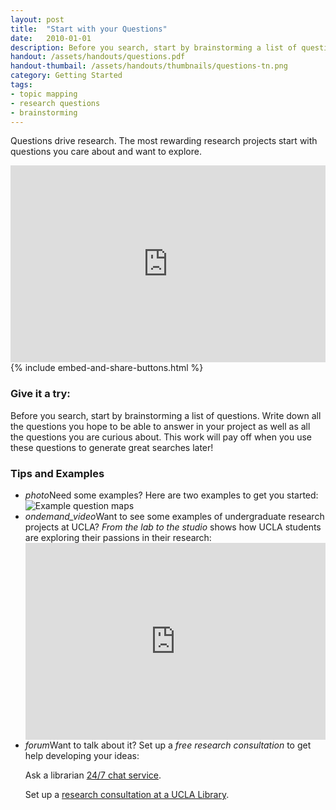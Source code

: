 ```yaml
---
layout: post
title:  "Start with your Questions"
date:   2010-01-01
description: Before you search, start by brainstorming a list of questions.
handout: /assets/handouts/questions.pdf
handout-thumbail: /assets/handouts/thumbnails/questions-tn.png
category: Getting Started
tags:
- topic mapping
- research questions
- brainstorming
---
```


<p class="intro">Questions drive research. The most rewarding  research projects start with questions you care about and want to explore.</p>

<iframe width="100%" height="315" src="https://www.youtube.com/embed/jj-F6YVtsxI?list=PLV8eqWoGXke5D5bmwscUhow1RJKWZmMRZ" frameborder="0" allowfullscreen></iframe>
{% include embed-and-share-buttons.html %}

### Give it a try:

<p class="flow-text">Before you search, start by brainstorming a list of questions. Write down all the questions you hope to be able to answer in your project as well as all the questions you are curious about. This work will pay off when you use these questions to generate great searches later!</p>

### Tips and Examples

<ul class="collapsible" data-collapsible="expandable">
    <li>
      <div class="collapsible-header"><i class="material-icons">photo</i>Need some examples? Here are two examples to get you started:</div>
      <div class="collapsible-body">
        <img class="responsive-img materialboxed" src="{{ '/assets/img/content/question-map-examples.jpg' | prepend: site.baseurl }}" alt="Example question maps" data-caption="Example question maps"> 
      </div>
    </li>
    <li>
      <div class="collapsible-header"><i class="material-icons">ondemand_video</i>Want to see some examples of undergraduate research projects at UCLA? <em>From the lab to the studio</em> shows how UCLA students are exploring their passions in their research:</div>
      <div class="collapsible-body"><iframe width="100%" height="315" src="https://www.youtube.com/embed/ZEoosFwqi-Q?list=PLV8eqWoGXke5D5bmwscUhow1RJKWZmMRZ" frameborder="0" allowfullscreen></iframe></div>
    </li>
    <li>
      <div class="collapsible-header"><i class="material-icons">forum</i>Want to talk about it? Set up a <em>free research consultation</em> to get help developing your ideas:</div>
      <div class="collapsible-body">
        <p>Ask a librarian <a href="http://library.ucla.edu/questions" target="_blank">24/7 chat service</a>.</p>
          <p>Set up a <a href="http://library.ucla.edu/questions" target="_blank">research consultation at a UCLA Library</a>.</p>
      </div>
    </li>
  </ul>
